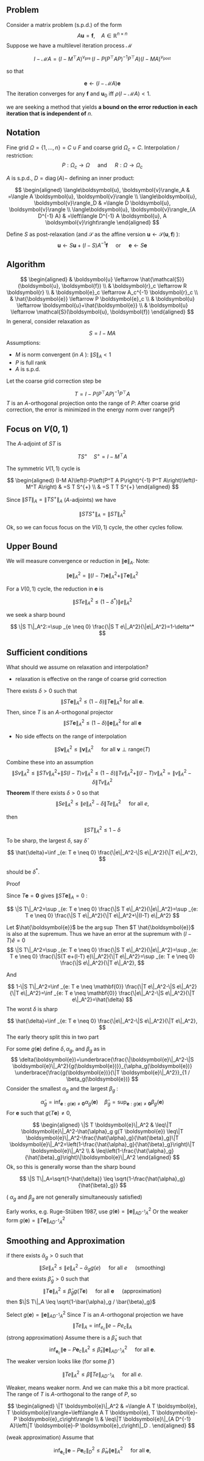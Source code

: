 ## Problem

Consider a matrix problem (s.p.d.) of the form
$$
A \boldsymbol{u}=\boldsymbol{f}, \quad A \in \mathbb{R}^{n \times n}
$$
Suppose we have a multilevel iteration process $\mathcal{M}$

$$
I-\mathcal{M} A=\left(I-M^\top A\right)^{\nu_{\text {pre }}}\left(I-P\left(P^\top A P\right)^{-1} P^\top A\right)(I-M A)^{\nu_{\text {post }}}
$$

so that

$$
\boldsymbol{e} \leftarrow(I-\mathcal{M} A) \boldsymbol{e}
$$
The iteration converges for any $\boldsymbol{f}$ and $\boldsymbol{u}_0$ iff $\rho(I-\mathcal{M} A)<1$.

we are seeking a method that yields **a bound on the error reduction in each iteration that is independent of** $n$.

## Notation

Fine grid $\Omega=\{1, \ldots, n\}=C \cup F$ and coarse grid $\Omega_c=C$. Interpolation / restriction:
$$
P: \Omega_c \rightarrow \Omega \quad \text { and } \quad R: \Omega \rightarrow \Omega_c
$$

$A$ is s.p.d., $D=\operatorname{diag}(A)-$ defining an inner product:

$$
\begin{aligned}
\langle\boldsymbol{u}, \boldsymbol{v}\rangle_A & =\langle A \boldsymbol{u}, \boldsymbol{v}\rangle \\
\langle\boldsymbol{u}, \boldsymbol{v}\rangle_D & =\langle D \boldsymbol{u}, \boldsymbol{v}\rangle \\
\langle\boldsymbol{u}, \boldsymbol{v}\rangle_{A D^{-1} A} & =\left\langle D^{-1} A \boldsymbol{u}, A \boldsymbol{v}\right\rangle
\end{aligned}
$$

Define $S$ as post-relaxation
(and $\mathcal{S}$ as the affine version $\boldsymbol{u} \leftarrow \mathcal{S}(\boldsymbol{u}, \boldsymbol{f})$ ):
$$
\boldsymbol{u} \leftarrow S \boldsymbol{u}+(I-S) A^{-1} \boldsymbol{f} \quad \text { or } \quad \boldsymbol{e} \leftarrow S \boldsymbol{e}
$$
## Algorithm

$$
\begin{aligned}
& \boldsymbol{u} \leftarrow \hat{\mathcal{S}}(\boldsymbol{u}, \boldsymbol{f}) \\
& \boldsymbol{r}_c \leftarrow R \boldsymbol{r} \\
& \boldsymbol{e}_c \leftarrow A_c^{-1} \boldsymbol{r}_c \\
& \hat{\boldsymbol{e}} \leftarrow P \boldsymbol{e}_c \\
& \boldsymbol{u} \leftarrow \boldsymbol{u}+\hat{\boldsymbol{e}} \\
& \boldsymbol{u} \leftarrow \mathcal{S}(\boldsymbol{u}, \boldsymbol{f})
\end{aligned}
$$
In general, consider relaxation as

$$
S=I-M A
$$
Assumptions:

- $M$ is norm convergent (in $A$ ): $\|S\|_A<1$
- $P$ is full rank
- $A$ is s.p.d.

Let the coarse grid correction step be

$$
T=I-P\left(P^\top A P\right)^{-1} P^\top A
$$
$T$ is an $A$-orthogonal projection onto the range of $P$: After coarse grid correction, the error is minimized in the energy norm over $\text{range}(P)$

## Focus on $V(0, 1)$

The $A$-adjoint of $S T$ is

$$
T S^{+} \quad S^{+}=I-M^\top A
$$


The symmetric $V(1,1)$ cycle is

$$
\begin{aligned}
(I-M A)\left(I-P\left(P^T A P\right)^{-1} P^T A\right)\left(I-M^T A\right) & =S T S^{+} \\
& =S T T S^{+}
\end{aligned}
$$


Since $\|S T\|_A=\left\|T S^{+}\right\|_A$ ($A$-adjoints) we have

$$
\left\|S T S^{+}\right\|_A=\|S T\|_A^2
$$


Ok, so we can focus focus on the $V(0,1)$ cycle, the other cycles follow.

## Upper Bound

We will measure convergence or reduction in $\|\boldsymbol{e}\|_A$. Note:

$$
\|\boldsymbol{e}\|_A^2=\|(I-T) \boldsymbol{e}\|_A^2+\|T \boldsymbol{e}\|_A^2
$$


For a $V(0,1)$ cycle, the reduction in $\boldsymbol{e}$ is

$$
\|S T e\|_A^2 \leq\left(1-\delta^*\right)\|e\|_A^2
$$

we seek a sharp bound

$$
\|S T\|_A^2:=\sup _{e \neq 0} \frac{\|S T e\|_A^2}{\|e\|_A^2}=1-\delta^*
$$

## Sufficient conditions

What should we assume on relaxation and interpolation?

- relaxation is effective on the range of coarse grid correction

There exists $\delta>0$ such that
$$
\|S T \boldsymbol{e}\|_A^2 \leq(1-\delta)\|T \boldsymbol{e}\|_A^2 \text { for all } \boldsymbol{e} .
$$
Then, since $T$ is an $A$-orthogonal projector
$$
\|S T \boldsymbol{e}\|_A^2 \leq(1-\delta)\|\boldsymbol{e}\|_A^2 \text { for all } \boldsymbol{e}
$$

- No side effects on the range of interpolation

$$
\|S \boldsymbol{v}\|_A^2 \leq\|\boldsymbol{v}\|_A^2 \quad \text { for all } \boldsymbol{v} \perp \text{range}(T)
$$

Combine these into an assumption
$$
\|S v\|_A^2 \leq\|S T v\|_A^2+\|S(I-T) v\|_A^2 \leq(1-\delta)\|T v\|_A^2+\|(I-T) v\|_A^2 =\|v\|_A^2-\delta\|T v\|_A^2
$$
**Theorem**
If there exists $\delta>0$ so that
$$
\|S e\|_A^2 \leq\|e\|_A^2-\delta\|T e\|_A^2 \quad \text { for all } e,
$$

then

$$
\|S T\|_A^2 \leq 1-\delta
$$
To be sharp, the largest $\delta$, say $\hat{\delta}$

$$
\hat{\delta}=\inf _{e: T e \neq 0} \frac{\|e\|_A^2-\|S e\|_A^2}{\|T e\|_A^2},
$$

should be $\delta^*$.

Proof

Since $T \boldsymbol{e}=\mathbf{0}$ gives $\|S T \boldsymbol{e}\|_A=0$ :

$$
\|S T\|_A^2=\sup _{e: T e \neq 0} \frac{\|S T e\|_A^2}{\|e\|_A^2}=\sup _{e: T e \neq 0} \frac{\|S T e\|_A^2}{\|T e\|_A^2+\|(I-T) e\|_A^2}
$$

Let $\hat{\boldsymbol{e}}$ be the $\arg\sup$
Then $T \hat{\boldsymbol{e}}$ is also at the supremum.
Thus we have an error at the supremum with $(I-T) \hat{e}=0$
$$
\|S T\|_A^2=\sup _{e: T e \neq 0} \frac{\|S T e\|_A^2}{\|e\|_A^2}=\sup _{e: T e \neq 0} \frac{\|S(T e+(I-T) e)\|_A^2}{\|T e\|_A^2}=\sup _{e: T e \neq 0} \frac{\|S e\|_A^2}{\|T e\|_A^2},
$$


And

$$
1-\|S T\|_A^2=\inf _{e: T e \neq \mathbf{0}} \frac{\|T e\|_A^2-\|S e\|_A^2}{\|T e\|_A^2}=\inf _{e: T e \neq \mathbf{0}} \frac{\|e\|_A^2-\|S e\|_A^2}{\|T e\|_A^2}=\hat{\delta}
$$
The worst $\delta$ is sharp

$$
\hat{\delta}=\inf _{e: T e \neq 0} \frac{\|e\|_A^2-\|S e\|_A^2}{\|T e\|_A^2},
$$
The early theory split this in two part

For some $g(\boldsymbol{e})$ define $\delta, \alpha_g$, and $\beta_g$ as in
$$
\delta(\boldsymbol{e})=\underbrace{\frac{\|\boldsymbol{e}\|_A^2-\|S \boldsymbol{e}\|_A^2}{g(\boldsymbol{e})}}_{\alpha_g(\boldsymbol{e})} \underbrace{\frac{g(\boldsymbol{e})}{\|T \boldsymbol{e}\|_A^2}}_{1 / \beta_g(\boldsymbol{e})}
$$
Consider the smallest $\alpha_g$ and the largest $\beta_g$ :

$$
\hat{\alpha}_g=\inf _{\boldsymbol{e}: g(\boldsymbol{e}) \neq \mathbf{0}} \alpha_g(\boldsymbol{e}) \quad \hat{\beta}_g=\sup _{\boldsymbol{e}: g(\boldsymbol{e}) \neq \mathbf{0}} \beta_g(\boldsymbol{e})
$$
For $\boldsymbol{e}$ such that $g(T \boldsymbol{e}) \neq 0$,

$$
\begin{aligned}
\|S T \boldsymbol{e}\|_A^2 & \leq\|T \boldsymbol{e}\|_A^2-\hat{\alpha}_g g(T \boldsymbol{e}) \leq\|T \boldsymbol{e}\|_A^2-\frac{\hat{\alpha}_g}{\hat{\beta}_g}\|T \boldsymbol{e}\|_A^2=\left(1-\frac{\hat{\alpha}_g}{\hat{\beta}_g}\right)\|T \boldsymbol{e}\|_A^2 \\
& \leq\left(1-\frac{\hat{\alpha}_g}{\hat{\beta}_g}\right)\|\boldsymbol{e}\|_A^2
\end{aligned}
$$
Ok, so this is generally worse than the sharp bound

$$
\|S T\|_A=\sqrt{1-\hat{\delta}} \leq \sqrt{1-\frac{\hat{\alpha}_g}{\hat{\beta}_g}}
$$

( $\alpha_g$ and $\beta_g$ are not generally simultaneously satisfied)

Early works, e.g. Ruge-Stüben 1987, use $g(\boldsymbol{e})=\|\boldsymbol{e}\|_{A D^{-1} A}^2$ Or the weaker form $g(\boldsymbol{e})=\|T \boldsymbol{e}\|_{A D^{-1} A}^2$

## Smoothing and Approximation

if there exists $\bar{\alpha}_g>0$ such that
$$
\|S e\|_A^2 \leq\|e\|_A^2-\bar{\alpha}_g g(e) \quad \text { for all } e \quad \text { (smoothing) }
$$
and there exists $\bar{\beta}_g>0$ such that
$$
\|T \boldsymbol{e}\|_A^2 \leq \bar{\beta}_g g(T \boldsymbol{e}) \quad \text { for all } \boldsymbol{e} \quad \text { (approximation) }
$$
then $\|S T\|_A \leq \sqrt{1-\bar{\alpha}_g / \bar{\beta}_g}$

Select $g(\boldsymbol{e})=\|\boldsymbol{e}\|_{A D^{-1} A}^2$
Since $T$ is an $A$-orthogonal projection we have
$$
\|T e\|_A=\inf _{e_c}\left\|e-P e_c\right\|_A
$$
(strong approximation) Assume there is a $\bar{\beta}_s$ such that
$$
\inf _{\boldsymbol{e}_c}\left\|\boldsymbol{e}-P \boldsymbol{e}_c\right\|_A^2 \leq \bar{\beta}_s\|\boldsymbol{e}\|_{A D^{-1} A}^2 \quad \text { for all } \boldsymbol{e} .
$$
The weaker version looks like (for some $\hat{\beta}$ )

$$
\|T e\|_A^2 \leq \bar{\beta}\|T e\|_{A D^{-1} A} \quad \text { for all } e .
$$


Weaker, means weaker norm. And we can make this a bit more practical. The range of $T$ is $A$-orthogonal to the range of $P$, so

$$
\begin{aligned}
\|T \boldsymbol{e}\|_A^2 & =\langle A T \boldsymbol{e}, T \boldsymbol{e}\rangle=\left\langle A T \boldsymbol{e}, T \boldsymbol{e}-P \boldsymbol{e}_c\right\rangle \\
& \leq\|T \boldsymbol{e}\|_{A D^{-1} A}\left\|T \boldsymbol{e}-P \boldsymbol{e}_c\right\|_D .
\end{aligned}
$$

(weak approximation) Assume that

$$
\inf _{\boldsymbol{e}_c}\left\|\boldsymbol{e}-P \boldsymbol{e}_c\right\|_D^2 \leq \bar{\beta}_w\|\boldsymbol{e}\|_A^2 \quad \text { for all } \boldsymbol{e},
$$
